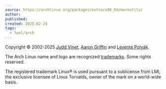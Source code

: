 ```yaml
---
source: https://archlinux.org/packages/extra/x86_64/moreutils/
author: 
published: 
created: 2025-02-24
tags:
  - tool/arch
---
```

Copyright © 2002-2025 [Judd Vinet](https://archlinux.org/packages/extra/x86_64/moreutils/ "Contact Judd Vinet"), [Aaron Griffin](https://archlinux.org/packages/extra/x86_64/moreutils/ "Contact Aaron Griffin") and [Levente Polyák](https://archlinux.org/packages/extra/x86_64/moreutils/ "Contact Levente Polyák").

The Arch Linux name and logo are recognized [trademarks](https://terms.archlinux.org/docs/trademark-policy/ "Arch Linux Trademark Policy"). Some rights reserved.

The registered trademark Linux® is used pursuant to a sublicense from LMI, the exclusive licensee of Linus Torvalds, owner of the mark on a world-wide basis.